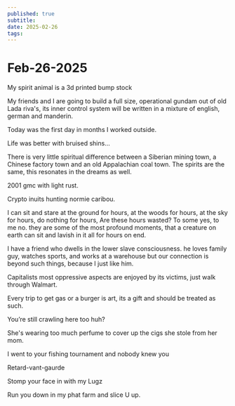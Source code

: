 ```yaml
---
published: true
subtitle: 
date: 2025-02-26
tags: 
---
```


# Feb-26-2025

My spirit animal is a 3d printed bump stock

My friends and I are going to build a full size, operational gundam out of old Lada riva's, its inner control system will be written in a mixture of english, german and manderin.

Today was the first day in months I worked outside.

Life was better with bruised shins...

There is very little spiritual difference between a Siberian mining town, a Chinese factory town and an old Appalachian coal town. The spirits are the same, this resonates in the dreams as well.

2001 gmc with light rust.

Crypto inuits hunting normie caribou.

I can sit and stare at the ground for hours, at the woods for hours, at the sky for hours, do nothing for hours, Are these hours wasted? To some yes, to me no. they are some of the most profound moments, that a creature on earth can sit and lavish in it all for hours on end.

I have a friend who dwells in the lower slave consciousness. he loves family guy, watches sports, and works at a warehouse but our connection is beyond such things, because I just like him.

Capitalists most oppressive aspects are enjoyed by its victims, just walk through Walmart.

Every trip to get gas or a burger is art, its a gift and should be treated as such.

You’re still crawling here too huh?

She's wearing too much perfume to cover up the cigs she stole from her mom.

I went to your fishing tournament and nobody knew you

Retard-vant-gaurde

Stomp your face in with my Lugz

Run you down in my phat farm and slice U up.

